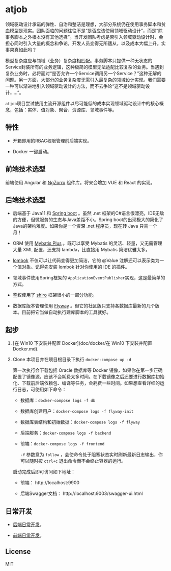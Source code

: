 # atjob

领域驱动设计承诺的弹性、自治和整洁是理想，大部分系统仍在使用事务脚本和贫血模型是现实。团队面临的问题往往不是“是否应该使用领域驱动设计”，而是“除事务脚本之外根本没有其他选择”。当开发团队考虑是否引入领域驱动设计时，会担心同时引入大量的概念和争论，开发人员变得无所适从，以及成本大幅上升。实事果真如此吗？

模型复杂度应与领域（业务）复杂度相匹配。事务脚本只提供一种无状态的Service封装所有的业务逻辑，这种极简的模型无法适配比较复杂的业务。当遇到复杂业务时，必将面对“是否允许一个Service调用另一个Service？”这种无解的问题。另一方面，大部分的业务复杂度无需引入最复杂的领域设计实现。我们需要一种可以渐进地引入领域驱动设计的方法，而不去争论“这不是领域驱动设计……”。

`atjob`项目尝试使用主流开源组件以尽可能低的成本实现领域驱动设计中的核心概念，包括：实体、值对象、聚合、资源库、领域事件等。

## 特性

- 开箱即用的RBAC权限管理前后端实现。

- Docker 一键启动。

## 前端技术选型

前端使用 Angular 和 [NgZorro](https://github.com/NG-ZORRO/ng-zorro-antd) 组件库。将来会增加 VUE 和 React 的实现。

## 后端技术选型

- 后端基于 Java11 和 [Spring boot](https://spring.io/projects/spring-boot) 。虽然 .net 框架的C#语言很漂亮，IDE无敌的方便，但微服务的生态与Java差距不小。Spring boot的出现极大的简化了Java的架构难度。如果你是一个资深 .net 程序员，现在转 Java 只需一个月！

- ORM 使用 [Mybatis Plus](https://github.com/baomidou/mybatis-plus) 。既可以享受 Mybatis 的灵活、轻量，又无需管理大量 XML 配置，还支持 lambda，比直接用 Mybatis 简洁优雅太多。

- [lombok](https://github.com/rzwitserloot/lombok) 不仅可以让代码变得更加简洁，它的 @Value 注解还可以表示类为一个值对象。记得先安装 lombok 针对你使用的 IDE 的插件。

- 领域事件使用Spring框架的 `ApplicationEventPublisher`实现，这是最简单的方式。

- 鉴权使用了 [shiro](https://github.com/apache/shiro) 框架很小的一部分功能。

- 数据库版本管理使用 [Flyway](https://github.com/flyway/flyway) 。但它的社区版只支持各数据库最新的几个版本。目前把它当做自动执行建库脚本的工具就好。

## 起步

1. [在 Win10 下安装并配置 Docker](doc/docker/在 Win10 下安装并配置 Docker.md).

2. Clone 本项目并在项目根目录下执行 `docker-compose up -d`
   
   第一次执行会下载包括 Oracle 数据库等 Docker 镜像，如果你在第一步正确配置了镜像源，应该不会耗费太多时间。在下载镜像之后还要进行数据库初始化、下载前后端依赖包、编译等任务，会耗费一些时间。如果想查看详细的运行日志，可使用如下命令：
   
   - 数据库：`docker-compose logs -f db`
   
   - 数据库创建用户：`docker-compose logs -f flyway-init`
   
   - 数据库表结构和初始数据：`docker-compose logs -f flyway`
   
   - 后端服务：`docker-compose logs -f backend`
   
   - 前端：`docker-compose logs -f frontend`
     
     `-f` 参数意为 `follow` ，会使命令处于阻塞状态实时刷新最新日志输出，你可以随时按 `ctrl+c` 退出命令而不会终止容器的运行。
   
   启动完成后即可访问如下地址：
   
   - 前端： http://localhost:9900
   
   - 后端Swagger文档： http://localhost:9003/swagger-ui.html

## 日常开发

- [后端日常开发](doc/backend/后端日常开发.md)。

- [前端日常开发](doc/frontend/前端日常开发.md)。



## License

MIT

